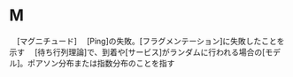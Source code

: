 # M
　[マグニチュード]
　[Ping]の失敗。[フラグメンテーション]に失敗したことを示す
　[待ち行列理論]で、到着や[サービス]がランダムに行われる場合の[モデル]。ポアソン分布または指数分布のことを指す
